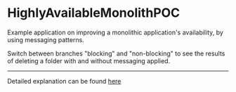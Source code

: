 # HighlyAvailableMonolithPOC

Example application on improving a monolithic application's availability, by using messaging patterns.

Switch between branches "blocking" and "non-blocking" to see the results of deleting a folder with and without messaging applied.

---

Detailed explanation can be found [here](https://www.ledjonbehluli.com/posts/aug_2_20/)

